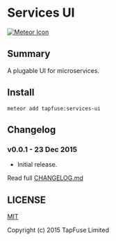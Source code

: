 # Services UI
[![Meteor Icon](http://icon.meteor.com/package/tapfuse:services-ui)](https://atmospherejs.com/tapfuse/services-ui)

## Summary
A plugable UI for microservices.

## Install
```
meteor add tapfuse:services-ui
```

## Changelog
### v0.0.1 - 23 Dec 2015
* Initial release.

Read full [CHANGELOG.md](CHANGELOG.md)

## LICENSE
[MIT](/LICENSE)

Copyright (c) 2015 TapFuse Limited
